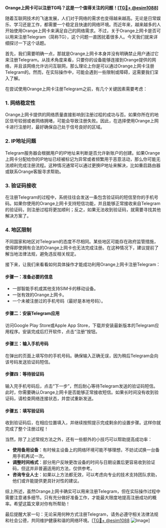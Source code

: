 **Orange上网卡可以注册TG吗？这是一个值得关注的问题！[[TG💪+ @esim1088](https://t.me/s/esim1088)]**

随着互联网技术的飞速发展，人们对于网络的需求也变得越来越高。无论是日常娱乐、学习还是工作，都需要一个稳定且快速的网络环境。而近年来，越来越多的人开始使用Orange上网卡来满足自己的网络需求。不过，关于Orange上网卡是否可以用来注册Telegram（简称TG），这个问题一直困扰着很多人。今天我们就来详细探讨一下这个话题。

首先，我们需要明确一点，那就是Orange上网卡本身并没有明确禁止用户通过它来注册Telegram。从技术角度来看，只要你的设备能够连接到Orange提供的网络，并且该网络允许访问互联网，那么理论上你是可以通过Orange上网卡注册Telegram的。然而，在实际操作中，可能会遇到一些限制或障碍，这需要我们深入了解。

在尝试使用Orange上网卡注册Telegram之前，有几个关键因素需要考虑：

### 1. **网络稳定性**
   Orange上网卡提供的网络质量直接影响到注册过程的成功与否。如果你所在的地区信号较弱或者网络拥堵，可能会导致注册失败。因此，在选择使用Orange上网卡进行注册时，最好确保自己处于信号良好的区域。

### 2. **IP地址问题**
   Telegram服务器会根据用户的IP地址来判断是否允许新账户的创建。如果Orange上网卡分配给你的IP地址已经被标记为异常或者频繁用于恶意活动，那么你可能无法顺利完成注册流程。这种情况通常可以通过更换IP地址来解决，比如重启路由器或联系Orange客服寻求帮助。

### 3. **验证码接收**
   在注册Telegram的过程中，系统往往会发送一条包含验证码的短信至你的手机号码。如果你使用的Orange上网卡支持短信功能，并且能够正常接收来自Telegram的验证码，则注册过程将更加顺利；反之，如果无法收到验证码，就需要寻找其他解决方案了。

### 4. **地区限制**
   不同国家和地区对Telegram的态度不尽相同。某些地区可能存在政府监管措施，使得即使拥有合法的Orange上网卡也无法完成注册。在这种情况下，建议提前了解当地法律法规，避免违反相关规定。

接下来，让我们来看看如何具体操作才能成功利用Orange上网卡注册Telegram：

#### 步骤一：准备必要的信息
   - 一部智能手机或其他支持SIM卡的移动设备。
   - 一张有效的Orange上网卡。
   - 一个未被注册过的手机号码（最好是本地号码）。

#### 步骤二：安装Telegram应用
   访问Google Play Store或Apple App Store，下载并安装最新版本的Telegram应用程序。安装完成后打开软件，点击“注册”按钮。

#### 步骤三：输入手机号码
   在弹出的页面上填写你的手机号码。确保输入正确无误，因为稍后Telegram会向该号码发送验证码短信。

#### 步骤四：等待验证码
   输入完手机号码后，点击“下一步”，然后耐心等待Telegram发送的验证码短信。此时，你需要确认Orange上网卡是否能够正常接收短信。如果长时间没有收到验证码，请检查网络连接状态，并尝试重新发送。

#### 步骤五：填写验证码
   收到验证码后，在相应位置填入，并继续按照提示完成剩余的设置步骤。这样你就完成了整个注册过程！

当然，除了上述常规方法之外，还有一些额外的小技巧可以帮助提高成功率：

- **使用备用设备**：有时候主设备上的网络环境可能不够理想，不妨试试换一台备用手机再试一次。
- **调整时间格式**：部分用户反映更改设备的时间与日期设置后更容易收到验证码，但这并非普遍适用的方法，仅供参考。
- **咨询专业人士**：如果以上方法都无效，可以考虑向专业的技术支持团队求助，他们或许能提供更具针对性的建议。

综上所述，虽然Orange上网卡确实可以用来注册Telegram，但在实际操作过程中需要注意诸多细节。只有充分做好准备工作，才能最大限度地提高注册成功的概率。希望这篇文章对你有所帮助！

最后提醒大家一句：无论采用何种方式注册Telegram，请务必遵守相关法律法规和社会公德，共同维护健康和谐的网络环境。[[TG💪+ @esim1088](https://t.me/s/esim1088) ![Image](https://i.postimg.cc/4NQfJmqS/Snipaste-2025-05-13-00-14-12.png)]